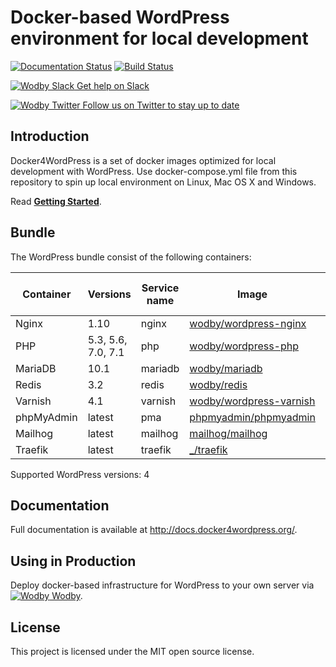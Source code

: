 # Docker-based WordPress environment for local development

[![Documentation Status](https://readthedocs.org/projects/docker4wordpress/badge/?version=latest)](http://docs.docker4wordpress.org)
[![Build Status](https://travis-ci.org/wodby/docker4wordpress.svg?branch=master)](https://travis-ci.org/wodby/docker4wordpress)

[![Wodby Slack](https://www.google.com/s2/favicons?domain=www.slack.com) Get help on Slack](https://slack.wodby.com/)

[![Wodby Twitter](https://twitter.com/favicon.ico) Follow us on Twitter to stay up to date](https://twitter.com/wodbyhq)

## Introduction

Docker4WordPress is a set of docker images optimized for local development with WordPress. Use docker-compose.yml file from this repository to spin up local environment on Linux, Mac OS X and Windows. 

Read [**Getting Started**](http://docs.docker4wordpress.org/en/latest/).

## Bundle

[wodby/wordpress-nginx]: https://github.com/wodby/wordpress-nginx
[wodby/wordpress-php]: https://github.com/wodby/wordpress-php
[wodby/mariadb]: https://github.com/wodby/mariadb
[wodby/redis]: https://github.com/wodby/redis
[wodby/wordpress-varnish]: https://github.com/wodby/wordpress-varnish
[phpmyadmin/phpmyadmin]: https://hub.docker.com/r/phpmyadmin/phpmyadmin
[mailhog/mailhog]: https://hub.docker.com/r/mailhog/mailhog
[_/traefik]: https://hub.docker.com/_/traefik

The WordPress bundle consist of the following containers:

| Container | Versions | Service name | Image | Enabled by default |
| --------- | -------- | ------------ | ----- | ------------------ |
| Nginx      | 1.10               | nginx     | [wodby/wordpress-nginx]   | ✓ |
| PHP        | 5.3, 5.6, 7.0, 7.1 | php       | [wodby/wordpress-php]     | ✓ |
| MariaDB    | 10.1               | mariadb   | [wodby/mariadb]           | ✓ |
| Redis      | 3.2                | redis     | [wodby/redis]             | ✓ |
| Varnish    | 4.1                | varnish   | [wodby/wordpress-varnish] |   |
| phpMyAdmin | latest             | pma       | [phpmyadmin/phpmyadmin]   | ✓ |
| Mailhog    | latest             | mailhog   | [mailhog/mailhog]         | ✓ |
| Traefik    | latest             | traefik   | [_/traefik]               |   |

Supported WordPress versions: 4

## Documentation

Full documentation is available at http://docs.docker4wordpress.org/.

## Using in Production

Deploy docker-based infrastructure for WordPress to your own server via [![Wodby](https://www.google.com/s2/favicons?domain=wodby.com) Wodby](https://wodby.com).

## License

This project is licensed under the MIT open source license.
